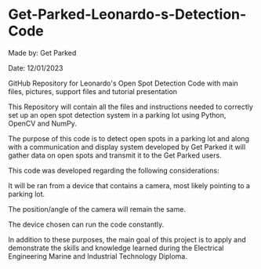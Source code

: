 # Get-Parked-Leonardo-s-Detection-Code
Made by: Get Parked

Date: 12/01/2023

GitHub Repository for Leonardo's Open Spot Detection Code with main files, pictures, support files and tutorial presentation


This Repository will contain all the files and instructions needed to correctly set up an open spot detection system in a parking lot using Python, OpenCV and NumPy.

The purpose of this code is to detect open spots in a parking lot and along with a communication and display system developed by Get Parked it will gather data on open spots and transmit it to the Get Parked users. 

This code was developed regarding the following considerations:

  It will be ran from a device that contains a camera, most likely pointing to a parking lot.
  
  The position/angle of the camera will remain the same.
  
  The device chosen can run the code constantly.




In addition to these purposes, the main goal of this project is to apply and demonstrate the skills and knowledge learned during the Electrical Engineering Marine and Industrial Technology Diploma.
